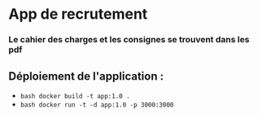 # App de recrutement
### Le cahier des charges et les consignes se trouvent dans les pdf

## Déploiement de l'application :
- ```bash docker build -t app:1.0 .```
- ```bash docker run -t -d app:1.0 -p 3000:3000```
